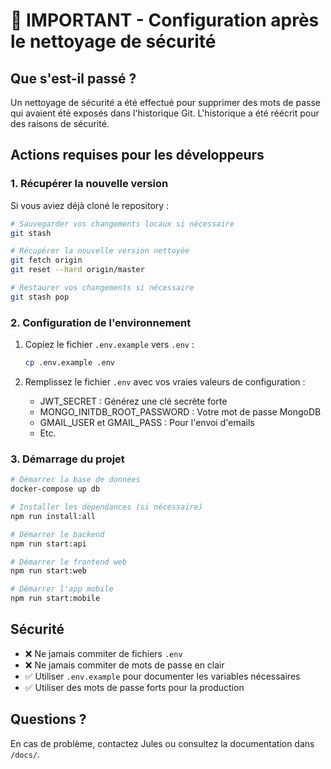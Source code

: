 # 🚨 IMPORTANT - Configuration après le nettoyage de sécurité

## Que s'est-il passé ?

Un nettoyage de sécurité a été effectué pour supprimer des mots de passe qui avaient été exposés dans l'historique Git. L'historique a été réécrit pour des raisons de sécurité.

## Actions requises pour les développeurs

### 1. Récupérer la nouvelle version

Si vous aviez déjà cloné le repository :

```bash
# Sauvegarder vos changements locaux si nécessaire
git stash

# Récupérer la nouvelle version nettoyée
git fetch origin
git reset --hard origin/master

# Restaurer vos changements si nécessaire
git stash pop
```

### 2. Configuration de l'environnement

1. Copiez le fichier `.env.example` vers `.env` :
   ```bash
   cp .env.example .env
   ```

2. Remplissez le fichier `.env` avec vos vraies valeurs de configuration :
   - JWT_SECRET : Générez une clé secrète forte
   - MONGO_INITDB_ROOT_PASSWORD : Votre mot de passe MongoDB
   - GMAIL_USER et GMAIL_PASS : Pour l'envoi d'emails
   - Etc.

### 3. Démarrage du projet

```bash
# Démarrer la base de données
docker-compose up db

# Installer les dépendances (si nécessaire)
npm run install:all

# Démarrer le backend
npm run start:api

# Démarrer le frontend web
npm run start:web

# Démarrer l'app mobile
npm run start:mobile
```

## Sécurité

- ❌ Ne jamais commiter de fichiers `.env`
- ❌ Ne jamais commiter de mots de passe en clair
- ✅ Utiliser `.env.example` pour documenter les variables nécessaires
- ✅ Utiliser des mots de passe forts pour la production

## Questions ?

En cas de problème, contactez Jules ou consultez la documentation dans `/docs/`.
